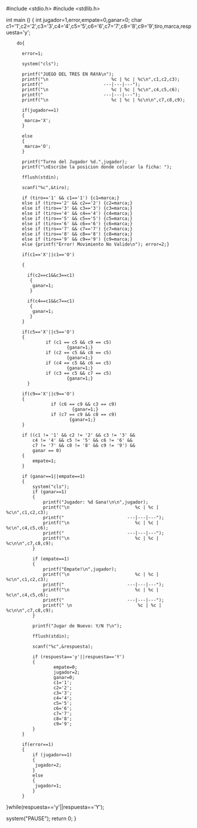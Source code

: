   #include <stdio.h>
#include <stdlib.h>

int main ()
{
        int jugador=1,error,empate=0,ganar=0;
        char c1='1',c2='2',c3='3',c4='4',c5='5',c6='6',c7='7',c8='8',c9='9',tiro,marca,respuesta='y';

        do{

          error=1;

          system("cls");
          
          printf("JUEGO DEL TRES EN RAYA\n");
          printf("\n                        %c | %c | %c\n",c1,c2,c3);
          printf("                       ---|---|---");
          printf("\n                        %c | %c | %c\n",c4,c5,c6);
          printf("                       ---|---|---");
          printf("\n                        %c | %c | %c\n\n",c7,c8,c9);

          if(jugador==1)
          {
           marca='X';
          }

          else
          {
           marca='O';
          }

          printf("Turno del Jugador %d.",jugador);
          printf("\nEscribe la posicion donde colocar la ficha: ");

          fflush(stdin);

          scanf("%c",&tiro);

          if (tiro=='1' && c1=='1') {c1=marca;}
          else if (tiro=='2' && c2=='2') {c2=marca;}
          else if (tiro=='3' && c3=='3') {c3=marca;}
          else if (tiro=='4' && c4=='4') {c4=marca;}
          else if (tiro=='5' && c5=='5') {c5=marca;}
          else if (tiro=='6' && c6=='6') {c6=marca;}
          else if (tiro=='7' && c7=='7') {c7=marca;}
          else if (tiro=='8' && c8=='8') {c8=marca;}
          else if (tiro=='9' && c9=='9') {c9=marca;}
          else {printf("Error! Movimiento No Valido\n"); error=2;}

          if(c1=='X'||c1=='O')

          {

            if(c2==c1&&c3==c1)
             {
              ganar=1;
             }

            if(c4==c1&&c7==c1)
             {
              ganar=1;
             }
          }

          if(c5=='X'||c5=='O')
          {
                   if (c1 == c5 && c9 == c5)
                           {ganar=1;}
                   if (c2 == c5 && c8 == c5)
                           {ganar=1;}
                   if (c4 == c5 && c6 == c5)
                           {ganar=1;}
                   if (c3 == c5 && c7 == c5)
                           {ganar=1;}
            }
 
          if(c9=='X'||c9=='O')
          {
                     if (c6 == c9 && c3 == c9)
                             {ganar=1;}
                     if (c7 == c9 && c8 == c9)
                            {ganar=1;}
          }

          if ((c1 != '1' && c2 != '2' && c3 != '3' &&
              c4 != '4' && c5 != '5' && c6 != '6' &&
              c7 != '7' && c8 != '8' && c9 != '9') &&
              ganar == 0)
          {
              empate=1;
          }

          if (ganar==1||empate==1)
          {
              system("cls");
              if (ganar==1)
              {
                  printf("Jugador: %d Gana!\n\n",jugador);
                  printf("\n                         %c | %c | %c\n",c1,c2,c3);                                
                  printf("                        ---|---|---");
                  printf("\n                         %c | %c | %c\n",c4,c5,c6);
                  printf("                        ---|---|---");
                  printf("\n                         %c | %c | %c\n\n",c7,c8,c9);
              }
             
              if (empate==1)
              {
                  printf("Empate!\n",jugador);
                  printf("\n                         %c | %c | %c\n",c1,c2,c3);
                  printf("                        ---|---|---");
                  printf("\n                         %c | %c | %c\n",c4,c5,c6);
                  printf("                        ---|---|---");
                  printf(" \n                         %c | %c | %c\n\n",c7,c8,c9);   
              }
   
              printf("Jugar de Nuevo: Y/N ?\n");
   
              fflush(stdin);
   
              scanf("%c",&respuesta);
   
              if (respuesta=='y'||respuesta=='Y')
              {
                      empate=0;
                      jugador=2;
                      ganar=0;
                      c1='1';
                      c2='2';
                      c3='3';
                      c4='4';
                      c5='5';
                      c6='6';
                      c7='7';
                      c8='8';
                      c9='9';
              }
          }

          if(error==1)
          {
              if (jugador==1)
              {
               jugador=2;
              }
              else
              {
               jugador=1;
              }
          }

  }while(respuesta=='y'||respuesta=='Y');
 
  system("PAUSE");
  return 0;
}                                              
